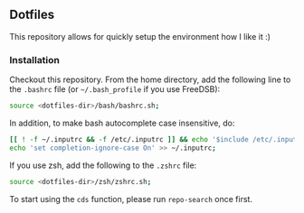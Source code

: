 ## Dotfiles

This repository allows for quickly setup the environment how I like it :)

### Installation

Checkout this repository.
From the home directory, add the following line to the `.bashrc` file (or `~/.bash_profile` if you use FreeDSB):
```sh
source <dotfiles-dir>/bash/bashrc.sh;
```

In addition, to make bash autocomplete case insensitive, do:
```sh
[[ ! -f ~/.inputrc && -f /etc/.inputrc ]] && echo '$include /etc/.inputrc' > ~/.inputrc;
echo 'set completion-ignore-case On' >> ~/.inputrc;
```

If you use zsh, add the following to the `.zshrc` file:
```sh
source <dotfiles-dir>/zsh/zshrc.sh;
```

To start using the `cds` function, please run `repo-search` once first.
